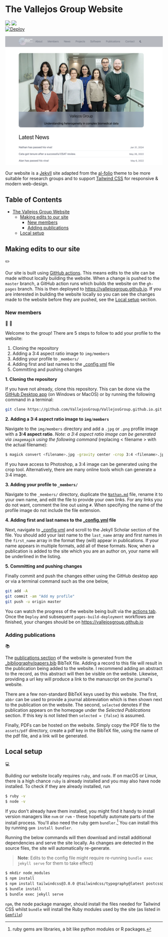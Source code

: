 # The Vallejos Group Website 

![](https://img.shields.io/badge/Jekyll-CC0000?style=for-the-badge&logo=Jekyll&logoColor=white)
![](https://img.shields.io/badge/Tailwind_CSS-38B2AC?style=for-the-badge&logo=tailwind-css&logoColor=white)
<br>
[![Deploy](https://github.com/VallejosGroup/VallejosGroup.github.io/actions/workflows/deploy.yml/badge.svg)](https://github.com/VallejosGroup/VallejosGroup.github.io/actions/workflows/deploy.yml)

![screenshot.png](screenshot.png)

Our website is a [Jekyll](https://jekyllrb.com) site adapted from the
[al-folio](https://github.com/alshedivat/al-folio) theme to be more suitable for research
groups and to support [Tailwind CSS](https://tailwindcss.com) for responsive & modern
web-design.

 <h2>Table of Contents </h2>

- [The Vallejos Group Website](#the-vallejos-group-website)
  - [Making edits to our site](#making-edits-to-our-site)
    - [New members](#new-members)
    - [Adding publications](#adding-publications)
  - [Local setup](#local-setup)


## Making edits to our site 
:pencil2:

Our site is built using [GitHub actions]((https://github.com/features/actions)).
This means edits to the site can be made without locally building the website.
When a change is pushed to the `master` branch, a GitHub action runs which
builds the website on the `gh-pages` branch. This is then deployed to
https://vallejosgroup.github.io. If you are interested in building the website
locally so you can see the changes made to the website before they are pushed,
see the [Local setup](#local-setup) section.


### New members
:woman: :man:

Welcome to the group! There are 5 steps to follow to add your profile
to the website:

1. Cloning the repository
2. Adding a 3:4 aspect ratio image to `img/members`
3. Adding your profile to `_members/`
4. Adding first and last names to the [_config.yml](_config.yml) file
5. Committing and pushing changes


**1. Cloning  the repository** 

If you have not already, clone this repository. This can be done via the
[GitHub Desktop app](https://desktop.github.com) (on Windows or MacOS) or by
running the following command in a terminal:

```bash
git clone https://github.com/VallejosGroup/VallejosGroup.github.io.git
```

**2. Adding a 3:4 aspect ratio image to `img/members`**

Navigate to the `img/members` directory and add a `.jpg` or `.png` profile
image with a **3:4 aspect ratio**. *Note: a 3:4 aspect ratio image can be
generated via `imagemagik` using the following command* (replacing < filename >
with the  actual filename):

```bash
$ magick convert <filename>.jpg -gravity center -crop 3:4 <filename>.jpg
```

If you have access to Photoshop, a 3:4 image can be generated using the crop
tool. Alternatively, there are many online tools which can generate a 3:4 image.

**3. Adding your profile to `_members/`**

Navigate to the `_members/` directory, duplicate the
[`Nathan.md`](_members/Nathan.md) file, rename it to your own name, and edit
the file to provide your own links. For any links you do not want,
comment the line out using `#`. When specifying the name of the profile image do
not include the file extension.

**4. Adding first and last names to the [_config.yml](_config.yml) file**

Next, navigate to [_config.yml](_config.yml) and scroll to the Jekyll Scholar
section of the file. You should add your last name to the `last_name` array and
first names in the   `first_name` array in the format they (will) appear
in publications. If your name appears in multiple formats, add all of these
formats. Now, when a publication is added to the site which you are an
author on, your name will be underlined in the listing.  

**5. Committing and pushing changes**

Finally commit and push the changes either using the GitHub desktop app or via
a terminal command such as the one below,

```bash
git add -A
git commit -am "Add my profile"
git push -u origin master
```

You can watch the progress of the website
being built via the [actions tab](https://github.com/VallejosGroup/VallejosGroup.github.io/actions).
Once the `Deploy` and subsequent `pages-build-deployment` workflows are
finished, your changes should be on https://vallejosgroup.github.io

### Adding publications
:books:

The [publications section](https://vallejosgroup.github.io/publications/) of the
website is generated from the [_bibliography/papers.bib](_bibliography/papers.bib)
BibTeX file. Adding a record to this file will result in the publication
being added to the website. I recommend adding an abstract to the record, as this
abstract will then be visible on the website. Likewise, providing a url key will
produce a link to the manuscript on the journal's website. 

There are a few non-standard BibTeX keys used by this website. The first, `abbr`
can be used to provide a journal abbreviation which is then shown next to the
publication on the website. The second, `selected` denotes if the publication
appears on the homepage under the *Selected Publications* section. If this key
is not listed then `selected = {false}` is assumed. 

Finally, PDFs can be hosted on the website. Simply copy the PDF file to the 
`assets/pdf` directory, create a pdf key in the BibTeX file, using the name of
the pdf file, and a link will be generated.  

## Local setup
:computer:

Building our website locally requires `ruby`, and `node`. If on macOS or Linux,
there is a high chance `ruby` is already installed and you may also have node
installed. To check if they are already installed, run 

``` bash 
$ ruby -v
$ node -v
``` 

If you don't already have them installed, you might find it handy to install
version managers like `nvm` or `rvm` - these hopefully automate parts of the
install process. You'll also need the ruby gem `bundler`.[^1] You can install
this by running `gem install bundler`.

Running the below commands will then download and install additional
dependencies and serve the site locally. As changes are detected in the
source files, the site will automatically re-generate.

>  **Note**: Edits to the config file might require re-running
> `bundle exec jekyll serve` for them to take effect) 


```bash
$ mkdir node_modules
$ npm install
$ npm install tailwindcss@3.0.0 @tailwindcss/typography@latest postcss@latest postcss-scss@latest autoprefixer@latest cssnano@latest
$ bundle install
$ bundle exec jekyll serve
```

`npm`,  the node package manager, should install the files needed for Tailwind CSS
whilst `bundle` will install the Ruby modules used by the site (as
listed in [`Gemfile`](Gemfile))


[^1]: ruby gems are libraries, a bit like python modules or R packages.
